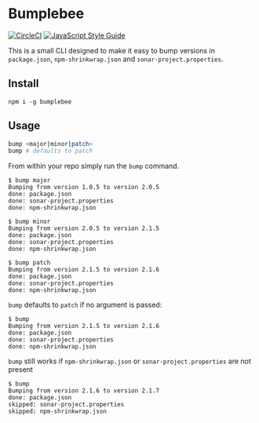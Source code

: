 # Bumplebee

[![CircleCI](https://circleci.com/gh/darahayes/bumplebee.svg?style=svg)](https://circleci.com/gh/darahayes/bumplebee)
[![JavaScript Style Guide](https://img.shields.io/badge/code_style-standard-brightgreen.svg)](https://standardjs.com)

This is a small CLI designed to make it easy to bump versions in `package.json`, `npm-shrinkwrap.json` and `sonar-project.properties`.

## Install

```
npm i -g bumplebee
```

## Usage

```bash
bump <major|minor|patch>
bump # defaults to patch
```

From within your repo simply run the `bump` command.

```
$ bump major
Bumping from version 1.0.5 to version 2.0.5
done: package.json
done: sonar-project.properties
done: npm-shrinkwrap.json
```

```
$ bump minor
Bumping from version 2.0.5 to version 2.1.5
done: package.json
done: sonar-project.properties
done: npm-shrinkwrap.json
```

```
$ bump patch
Bumping from version 2.1.5 to version 2.1.6
done: package.json
done: sonar-project.properties
done: npm-shrinkwrap.json
```

`bump` defaults to `patch` if no argument is passed:

```
$ bump
Bumping from version 2.1.5 to version 2.1.6
done: package.json
done: sonar-project.properties
done: npm-shrinkwrap.json
```

`bump` still works if `npm-shrinkwrap.json` or `sonar-project.properties` are not present

```
$ bump
Bumping from version 2.1.6 to version 2.1.7
done: package.json
skipped: sonar-project.properties
skipped: npm-shrinkwrap.json
```
